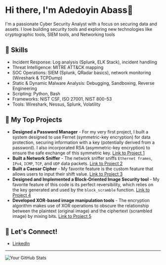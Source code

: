 # Hi there, I'm Adedoyin Abass👋

I'm a passionate Cyber Security Analyst with a focus on securing data and assets. I love building security tools and exploring new technologies like cryptographic tools, SIEM tools, and Networking tools

## 🌱 Skills
* Incident Response: Log analysis (Splunk, ELK Stack), incident handling
* Threat Intelligence: MITRE ATT&CK mapping
* SOC Operations: SIEM (Splunk, QRadar basics), network monitoring (Wireshark & TCPDump)
* Static & Dynamic Malware Analysis: Debugging, Sandboxing, Reverse Engineering
* Scripting: Python, Bash
* Frameworks: NIST CSF, ISO 27001, NIST 800-53
* Tools: Wireshark, Nessus, Splunk, Volatility

## 🔭 My Top Projects
* **Designed a Password Manager** - For my very first project, I built a system designed to use Fernet (symmetric-key encryption) for data protection, securing information with a key (potentially derived from a password). I also incorporated RSA (asymmetric-key encryption) to ensure the safe exchange of this symmetric key. [Link to Project 1](https://github.com/Ubuntu-Dekiru/Password_Manager)
* **Built a Network Sniffer** - The network sniffer sniffs `Ethernet frames`, `IPv4`, `ICMP`, `TCP`, and `UDP` data packets. [Link to Project 2](https://github.com/Ubuntu-Dekiru/PRODIGY_CS_01)
* **Built a Caesar Cipher** - My favorite feature is the custom feature that allows users to input their shift value. [Link to Project 3](https://github.com/Ubuntu-Dekiru/codealpha_tasks_networksniffer)
*  **Designed and Implemented a Block-Oriented Image Security tool** - My favorite feature of this code is its perfect reversibility, which relies on the key generated and used by the `block_scramble` function. [Link to Project 4](https://github.com/Ubuntu-Dekiru/PRODIGY_CS_01)
*  **Developed XOR-based image manipulation tools** - The encryption algorithm makes use of XOR operations to obscure the relationship between the plaintext (original image) and the ciphertext (scrambled image) by mixing bits. [Link to Project 5](https://github.com/Ubuntu-Dekiru/xor_image_manipulation)
  
## 💬 Let's Connect!
* [LinkedIn](https://linkedin.com/in/adedoyin-abass)

---
![Your GitHub Stats](https://github-readme-stats.vercel.app/api?username=Ubuntu-Dekiru&show_icons=true&theme=radical)
